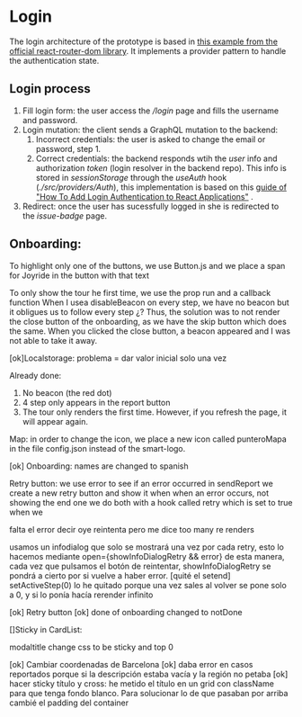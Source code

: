 # Login

The login architecture of the prototype is based in [this example from the official react-router-dom library](https://codesandbox.io/s/beautiful-voice-lnhek?from-embed=&file=/example.js:3668-3690). It implements a provider pattern to handle the authentication state.

## Login process

1. Fill login form: the user access the _/login_ page and fills the username and password.
2. Login mutation: the client sends a GraphQL mutation to the backend:
    1. Incorrect credentials: the user is asked to change the email or password, step 1.
    2. Correct credentials: the backend responds wtih the _user_ info and authorization _token_ (login resolver in the backend repo). This info is stored in _sessionStorage_ through the _useAuth_ hook (_./src/providers/Auth_), this implementation is based on this [guide of "How To Add Login Authentication to React Applications"](https://www.digitalocean.com/community/tutorials/how-to-add-login-authentication-to-react-applications) .
3. Redirect: once the user has sucessfully logged in she is redirected to the _issue-badge_ page.

## Onboarding:

To highlight only one of the buttons, we use Button.js and we place a span for Joyride in the button with that text

To only show the tour he first time, we use the prop run and a callback function
When I usea disableBeacon on every step, we have no beacon but it obligues us to follow every step ¿?
Thus, the solution was to not render the close button of the onboarding, as we have the skip button which does the same. When you clicked the close button, a beacon appeared and I was not able to take it away.

[ok]Localstorage: problema = dar valor inicial solo una vez


Already done:
1. No beacon (the red dot)
2. 4 step only appears in the report button
3. The tour only renders the first time. However, if you refresh the page, it will appear again.


Map: in order to change the icon, we place a new icon called punteroMapa in the file config.json instead of the smart-logo.

[ok] Onboarding: names are changed to spanish

Retry button: 
we use error to see if an error occurred in sendReport
we create a new retry button and show it when when an error occurs, not showing the end one
we do both with a hook called retry which is set to true when we 


falta el error decir oye reintenta pero me dice too many re renders

usamos un infodialog que solo se mostrará una vez por cada retry, esto lo hacemos mediante open={showInfoDialogRetry && error}
de esta manera, cada vez que pulsamos el botón de reintentar, showInfoDialogRetry se pondrá a cierto por si vuelve a haber error.
[quité el setend]
setActiveStep(0) lo he quitado porque una vez sales al volver se pone solo a 0, y si lo ponía hacía rerender infinito

[ok] Retry button 
[ok] done of onboarding changed to notDone

[]Sticky in CardList:

modaltitle change css to be sticky and top 0


[ok] Cambiar coordenadas de Barcelona
[ok] daba error en casos reportados porque si la descripción estaba vacía y la región no petaba
[ok] hacer sticky título y cross: he metido el título en un grid con className para que tenga fondo blanco. Para solucionar lo de que pasaban por arriba cambié el padding del container

